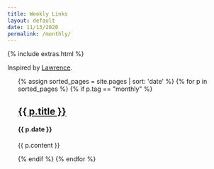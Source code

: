 ```yaml
---
title: Weekly Links
layout: default
date: 11/13/2020
permalink: /monthly/
---
```


{% include extras.html %}

Inspired by [Lawrence](https://www.wawrencelu.com/).

<ol>
{% assign sorted_pages = site.pages | sort: 'date' %}
  {% for p in sorted_pages %}
    {% if p.tag == "monthly" %}
    <a href="{{ p.url }}">
      <h2>{{ p.title }}</h2>
    </a>
    <h4>{{ p.date }}</h4>
    <p>{{ p.content }}</p>
    {% endif %}
  {% endfor %}
</ol>
